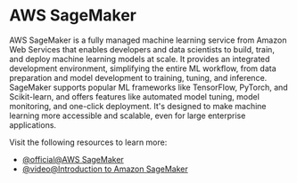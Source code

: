 # AWS SageMaker

AWS SageMaker is a fully managed machine learning service from Amazon Web Services that enables developers and data scientists to build, train, and deploy machine learning models at scale. It provides an integrated development environment, simplifying the entire ML workflow, from data preparation and model development to training, tuning, and inference. SageMaker supports popular ML frameworks like TensorFlow, PyTorch, and Scikit-learn, and offers features like automated model tuning, model monitoring, and one-click deployment. It's designed to make machine learning more accessible and scalable, even for large enterprise applications.

Visit the following resources to learn more:

- [@official@AWS SageMaker](https://aws.amazon.com/sagemaker/)
- [@video@Introduction to Amazon SageMaker](https://www.youtube.com/watch?v=Qv_Tr_BCFCQ)
